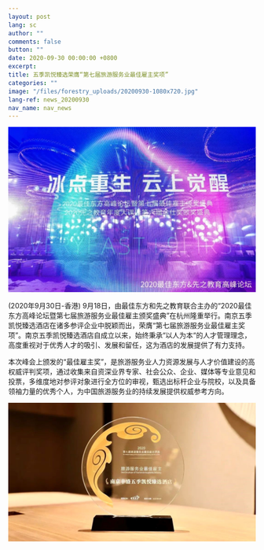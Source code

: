 ```yaml
---
layout: post
lang: sc
author: ""
comments: false
button: ""
date: 2020-09-30 00:00:00 +0800
excerpt:
title: 五季凯悦臻选荣膺“第七届旅游服务业最佳雇主奖项”
categories: ""
image: "/files/forestry_uploads/20200930-1080x720.jpg"
lang-ref: news_20200930
nav_name: nav_news
---
```


![](/files/forestry_uploads/20200930-1080x720.jpg)

(2020年9月30日-香港) 9月18日，由最佳东方和先之教育联合主办的“2020最佳东方高峰论坛暨第七届旅游服务业最佳雇主颁奖盛典”在杭州隆重举行。南京五季凯悦臻选酒店在诸多参评企业中脱颖而出，荣膺“第七届旅游服务业最佳雇主奖项”。南京五季凯悦臻选酒店自成立以来，始终秉承“以人为本“的人才管理理念，高度重视对于优秀人才的吸引、发展和留任，这为酒店的发展提供了有力支持。

本次峰会上颁发的“最佳雇主奖”，是旅游服务业人力资源发展与人才价值建设的高权威评判奖项，通过收集来自资深业界专家、社会公众、企业、媒体等专业意见和投票，多维度地对参评对象进行全方位的审视，甄选出标杆企业与院校，以及具备领袖力量的优秀个人，为中国旅游服务业的持续发展提供权威参考方向。

![](/files/forestry_uploads/20200930-1080x606.jpg)